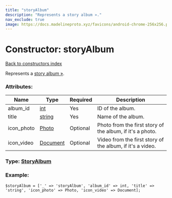 ```yaml
---
title: "storyAlbum"
description: "Represents a story album »."
nav_exclude: true
image: https://docs.madelineproto.xyz/favicons/android-chrome-256x256.png
---
```

# Constructor: storyAlbum  
[Back to constructors index](/API_docs/constructors/index.html)



Represents a [story album »](https://core.telegram.org/api/stories#story-albums).

### Attributes:

| Name     |    Type       | Required | Description |
|----------|---------------|----------|-------------|
|album\_id|[int](/API_docs/types/int.html) | Yes|ID of the album.|
|title|[string](/API_docs/types/string.html) | Yes|Name of the album.|
|icon\_photo|[Photo](/API_docs/types/Photo.html) | Optional|Photo from the first story of the album, if it's a photo.|
|icon\_video|[Document](/API_docs/types/Document.html) | Optional|Video from the first story of the album, if it's a video.|



### Type: [StoryAlbum](/API_docs/types/StoryAlbum.html)


### Example:

```
$storyAlbum = ['_' => 'storyAlbum', 'album_id' => int, 'title' => 'string', 'icon_photo' => Photo, 'icon_video' => Document];
```  

